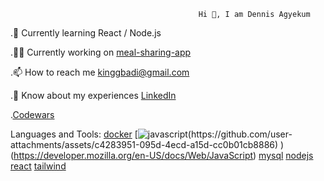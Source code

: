 

                                              Hi 👋, I am Dennis Agyekum




.📝 Currently learning React / Node.js

.👨‍💻 Currently working on [meal-sharing-app](https://github.com/DennisAgyekum/meal-sharing)

.📫 How to reach me kinggbadi@gmail.com

.📄 Know about my experiences [LinkedIn](https://www.linkedin.com/in/dennis-agyekum-83a38a33b/)

.[Codewars](https://www.codewars.com/users/DennisAgyekum)


Languages and Tools: [docker](https://www.docker.com/)  [![javascript]([https://static-00.iconduck.com/assets.00/javascript-js-icon-2048x2048-nyxvtvk0.png](https://img.icons8.com/?size=48&id=108784&format=png))(https://github.com/user-attachments/assets/c4283951-095d-4ecd-a15d-cc0b01cb8886)
)(https://developer.mozilla.org/en-US/docs/Web/JavaScript) [mysql](https://www.mysql.com/) [nodejs](https://nodejs.org/en) [react](https://react.dev/) [tailwind](https://tailwindcss.com/)
